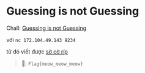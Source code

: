 # Guessing is not Guessing 
Chall: [Guessing is not Guessing](https://ctf.viblo.asia/puzzles/guessing-is-not-guessing-baique5l5y1)

với `nc 172.104.49.143 9234`

từ đó viết được [sờ cờ ríp](./script.py)
> 🚩: `Flag{meow_meow_meow}`
 